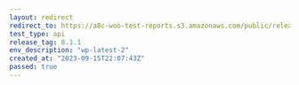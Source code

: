 ```yaml
---
layout: redirect
redirect_to: https://a8c-woo-test-reports.s3.amazonaws.com/public/release/8.1.1/wp-latest-2/api/index.html
test_type: api
release_tag: 8.1.1
env_description: "wp-latest-2"
created_at: "2023-09-15T22:07:43Z"
passed: true
---
```

